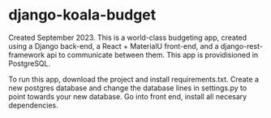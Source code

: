 # django-koala-budget
Created September 2023. This is a world-class budgeting app, created using a Django back-end, a React + MaterialU front-end, and a django-rest-framework api to communicate between them.
This app is providisioned in PostgreSQL.

To run this app, download the project and install requirements.txt.
Create a new postgres database and change the database lines in settings.py to point towards your new database.
Go into front end, install all necesary dependencies. 

